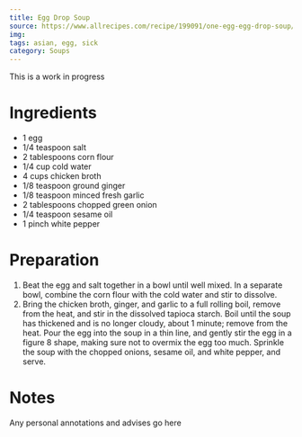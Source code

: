 ```yaml
---
title: Egg Drop Soup
source: https://www.allrecipes.com/recipe/199091/one-egg-egg-drop-soup/
img:
tags: asian, egg, sick
category: Soups
---
```


This is a work in progress

Ingredients
===========

* 1 egg
* 1/4 teaspoon salt
* 2 tablespoons corn flour
* 1/4 cup cold water
* 4 cups chicken broth
* 1/8 teaspoon ground ginger
* 1/8 teaspoon minced fresh garlic
* 2 tablespoons chopped green onion
* 1/4 teaspoon sesame oil
* 1 pinch white pepper

Preparation
===========
1. Beat the egg and salt together in a bowl until well mixed. In a separate bowl, combine the corn flour with the cold water and stir to dissolve.
2. Bring the chicken broth, ginger, and garlic to a full rolling boil, remove from the heat, and stir in the dissolved tapioca starch. Boil until the soup has thickened and is no longer cloudy, about 1 minute; remove from the heat. Pour the egg into the soup in a thin line, and gently stir the egg in a figure 8 shape, making sure not to overmix the egg too much. Sprinkle the soup with the chopped onions, sesame oil, and white pepper, and serve.

Notes
=====

Any personal annotations and advises go here
